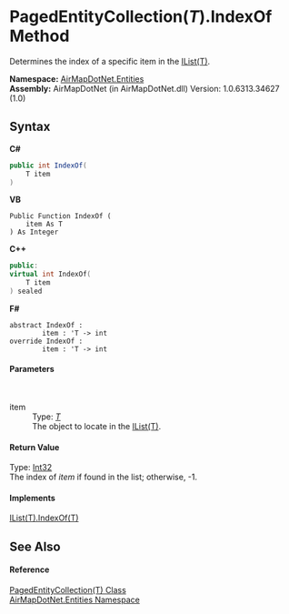# PagedEntityCollection(*T*).IndexOf Method 
 

Determines the index of a specific item in the <a href="http://msdn2.microsoft.com/en-us/library/5y536ey6" target="_blank">IList(T)</a>.

**Namespace:**&nbsp;<a href="N_AirMapDotNet_Entities">AirMapDotNet.Entities</a><br />**Assembly:**&nbsp;AirMapDotNet (in AirMapDotNet.dll) Version: 1.0.6313.34627 (1.0)

## Syntax

**C#**<br />
``` C#
public int IndexOf(
	T item
)
```

**VB**<br />
``` VB
Public Function IndexOf ( 
	item As T
) As Integer
```

**C++**<br />
``` C++
public:
virtual int IndexOf(
	T item
) sealed
```

**F#**<br />
``` F#
abstract IndexOf : 
        item : 'T -> int 
override IndexOf : 
        item : 'T -> int 
```


#### Parameters
&nbsp;<dl><dt>item</dt><dd>Type: <a href="T_AirMapDotNet_Entities_PagedEntityCollection_1">*T*</a><br />The object to locate in the <a href="http://msdn2.microsoft.com/en-us/library/5y536ey6" target="_blank">IList(T)</a>.</dd></dl>

#### Return Value
Type: <a href="http://msdn2.microsoft.com/en-us/library/td2s409d" target="_blank">Int32</a><br />The index of *item* if found in the list; otherwise, -1.

#### Implements
<a href="http://msdn2.microsoft.com/en-us/library/3w0148af" target="_blank">IList(T).IndexOf(T)</a><br />

## See Also


#### Reference
<a href="T_AirMapDotNet_Entities_PagedEntityCollection_1">PagedEntityCollection(T) Class</a><br /><a href="N_AirMapDotNet_Entities">AirMapDotNet.Entities Namespace</a><br />